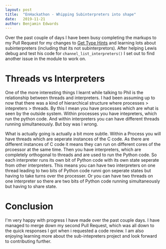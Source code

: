 ```yaml
---
layout: post
title:  "EnHackathon - Whipping Subinterpreters into shape"
date:   2019-11-21
author: Benjamin Edwards
---
```


Over the past couple of days I have been busy completing the markups to my Pull Request for my changes to [Get Type Hints]() and learning lots about subinterpreters (including that its not subinterpretors). After helping Lewis debug and test his code for `channel_list_interpreters()` I set out to find another issue in the module to work on. 


# Threads vs Interpreters

One of the more interesting things I learnt while talking to Phil is the relationship between threads and interpreters. I had been assuming up to now that there was a kind of hierarchical structure where processes > intepreters > threads. By this I mean you have processes which are what is seen by the outside system. Within processes you have intepreters, which run the python code. And within interpreters you can have different threads running simultaneously. But boy was I wrong.

What is actually going is actually a bit more subtle. Within a Process you will have threads which are seperate instances of the C code. As there are different instances of C code it means they can run on different cores of the prcoessor at the same time. Then you have interpreters, which are completely orthogonal to threads and are used to run the Python code. So each interpreter runs its own bit of Python code with its own state seperate from other interpreters. This means you can have two interpreters on one thread leading to two bits of Python code runni gon seperate states but having to take turns over the processer. Or you can have two threads on one interpreter so there are two bits of Python code running simultaneously but having to share state. 


# Conclusion

I'm very happy with progress I have made over the past couple days. I have managed to merge down my second Pull Request, which was all down to the quick responses I got when i requested a code review. I am also enjoying learning more about the sub-intepreters project and look forward to contributing further.